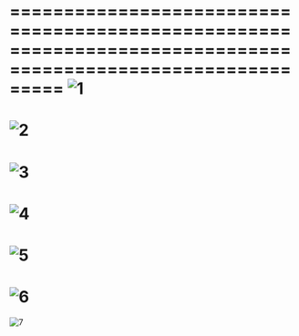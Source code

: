 
=============================================================================================================
![1](https://user-images.githubusercontent.com/23118503/35449663-571ec9c2-02c6-11e8-938c-bcdb046c8685.PNG)
=============================================================================================================
![2](https://user-images.githubusercontent.com/23118503/35449665-583e6aec-02c6-11e8-8bee-2528e9fcfe4f.PNG)
=============================================================================================================
![3](https://user-images.githubusercontent.com/23118503/35449669-5958cca6-02c6-11e8-8ca0-776cc149a3f9.PNG)
=============================================================================================================
![4](https://user-images.githubusercontent.com/23118503/35449672-5bdbca00-02c6-11e8-9e6d-7fa3b88c0fce.PNG)
=============================================================================================================
![5](https://user-images.githubusercontent.com/23118503/35449673-5d4c8dfc-02c6-11e8-93a6-3abc1385f9b7.PNG)
=============================================================================================================
![6](https://user-images.githubusercontent.com/23118503/35449676-5ea5d9ce-02c6-11e8-841d-22cb004da0ac.PNG)
=============================================================================================================

![7](https://user-images.githubusercontent.com/23118503/35449684-601d25aa-02c6-11e8-899c-8c8baac60aa1.PNG)
